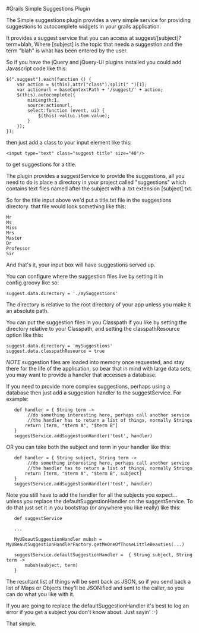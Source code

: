 #Grails Simple Suggestions Plugin

The Simple suggestions plugin provides a very simple service for providing suggestions to autocomplete widgets in your grails application.

It provides a suggest service that you can access at suggest/[subject]?term=blah, Where [subject] is the topic that needs a suggestion
 and the term "blah" is what has been entered by the user.

So if you have the jQuery and jQuery-UI plugins installed you could add Javascript code like this:

    $(".suggest").each(function () {
        var action = $(this).attr("class").split(" ")[1];
        var actionurl = baseContextPath + '/suggest/' + action;
        $(this).autocomplete({
            minLength:1,
            source:actionurl,
            select:function (event, ui) {
                $(this).val(ui.item.value);
            }
        });
    });

then just add a class to your input element like this:

    <input type="text" class="suggest title" size="40"/>

to get suggestions for a title.

The plugin provides a suggestService to provide the suggestions, all you need to do is place a directory in your project called
"suggestions" which contains text files named after the subject with a .txt extension [subject].txt.

So for the title input above we'd put a title.txt file in the suggestions directory. that file would look something like this:

    Mr
    Ms
    Miss
    Mrs
    Master
    Dr
    Professor
    Sir

And that's it, your input box will have suggestions served up.

You can configure where the suggestion files live by setting it in config.groovy like so:

    suggest.data.directory = './mySuggestions'

The directory is relative to the root directory of your app unless you make it an absolute path.

You can put the suggestion files in you Classpath if you like by setting the directory relative to your Classpath, and
setting the classpathResource option like this:

    suggest.data.directory = 'mySuggestions'
    suggest.data.classpathResource = true

*NOTE* suggestion files are loaded into memory once requested, and stay there for the life of the application, so bear that
in mind with large data sets, you may want to provide a handler that accesses a database.

If you need to provide more complex suggestions, perhaps using a database then just add a suggestion handler to the suggestService.
For example:

       def handler = { String term ->
            //do something interesting here, perhaps call another service
            //the handler has to return a list of things, normally Strings
           return [term, "$term A", "$term B"]
       }
       suggestService.addSuggestionHandler('test', handler)

OR you can take both the subject and term in your handler like this:

       def handler = { String subject, String term ->
            //do something interesting here, perhaps call another service
            //the handler has to return a list of things, normally Strings
           return [term, "$term A", "$term B", subject]
       }
       suggestService.addSuggestionHandler('test', handler)

Note you still have to add the handler for all the subjects you expect... unless you replace the defaultSuggestionHandler
on the suggestService. To do that just set it in you bootstrap (or anywhere you like really) like this:

       def suggestService

       ...

       MyUBeautSuggestionHandler mubsh = MyUBeautSuggestionHandlerFactory.getMeOneOfThoseLittleBeauties(...)

       suggestService.defaultSuggestionHandler =  { String subject, String term ->
           mubsh(subject, term)
       }

The resultant list of things will be sent back as JSON, so if you send back a list of Maps or Objects they'll be JSONified
and sent to the caller, so you can do what you like with it.

If you are going to replace the defaultSuggestionHandler it's best to log an error if you get a subject you don't know about.
Just sayin' :-)

That simple.